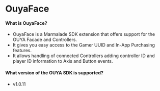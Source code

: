OuyaFace
========

#### What is OuyaFace?

 - OuyaFace is a Marmalade SDK extension that offers support for the OUYA Facade and Controllers.
 - It gives you easy access to the Gamer UUID and In-App Purchasing features.
 - It allows handling of connected Controllers adding controller ID and player ID information to Axis and Button events.

#### What version of the OUYA SDK is supported?

 - v1.0.11